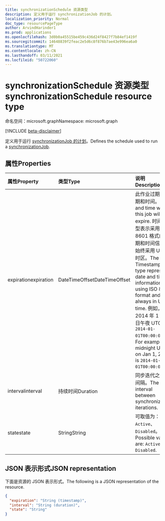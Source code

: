```yaml
---
title: synchronizationSchedule 资源类型
description: 定义用于运行 synchronizationJob 的计划。
localization_priority: Normal
doc_type: resourcePageType
author: ArvindHarinder1
ms.prod: applications
ms.openlocfilehash: 3d0b0a45515be459c436d24f8427f7b84ef1419f
ms.sourcegitcommit: 14648839f2feac2e5d6c8f876b7ae43e996ea6a0
ms.translationtype: MT
ms.contentlocale: zh-CN
ms.lasthandoff: 03/11/2021
ms.locfileid: "50722060"
---
```

# <a name="synchronizationschedule-resource-type"></a><span data-ttu-id="16486-103">synchronizationSchedule 资源类型</span><span class="sxs-lookup"><span data-stu-id="16486-103">synchronizationSchedule resource type</span></span>

<span data-ttu-id="16486-104">命名空间：microsoft.graph</span><span class="sxs-lookup"><span data-stu-id="16486-104">Namespace: microsoft.graph</span></span>

[!INCLUDE [beta-disclaimer](../../includes/beta-disclaimer.md)]

<span data-ttu-id="16486-105">定义用于运行 [synchronizationJob 的计划](synchronization-synchronizationjob.md)。</span><span class="sxs-lookup"><span data-stu-id="16486-105">Defines the schedule used to run a [synchronizationJob](synchronization-synchronizationjob.md).</span></span>

## <a name="properties"></a><span data-ttu-id="16486-106">属性</span><span class="sxs-lookup"><span data-stu-id="16486-106">Properties</span></span>
| <span data-ttu-id="16486-107">属性</span><span class="sxs-lookup"><span data-stu-id="16486-107">Property</span></span>     | <span data-ttu-id="16486-108">类型</span><span class="sxs-lookup"><span data-stu-id="16486-108">Type</span></span>   |<span data-ttu-id="16486-109">说明</span><span class="sxs-lookup"><span data-stu-id="16486-109">Description</span></span>|
|:---------------|:--------|:----------|
|<span data-ttu-id="16486-110">expiration</span><span class="sxs-lookup"><span data-stu-id="16486-110">expiration</span></span>|<span data-ttu-id="16486-111">DateTimeOffset</span><span class="sxs-lookup"><span data-stu-id="16486-111">DateTimeOffset</span></span>|<span data-ttu-id="16486-112">此作业过期的日期和时间。</span><span class="sxs-lookup"><span data-stu-id="16486-112">Date and time when this job will expire.</span></span> <span data-ttu-id="16486-113">时间戳类型表示采用 ISO 8601 格式的日期和时间信息，始终采用 UTC 时区。</span><span class="sxs-lookup"><span data-stu-id="16486-113">The Timestamp type represents date and time information using ISO 8601 format and is always in UTC time.</span></span> <span data-ttu-id="16486-114">例如，2014 年 1 月 1 日午夜 UTC 为 `2014-01-01T00:00:00Z`。</span><span class="sxs-lookup"><span data-stu-id="16486-114">For example, midnight UTC on Jan 1, 2014 is `2014-01-01T00:00:00Z`.</span></span>|
|<span data-ttu-id="16486-115">interval</span><span class="sxs-lookup"><span data-stu-id="16486-115">interval</span></span>|<span data-ttu-id="16486-116">持续时间</span><span class="sxs-lookup"><span data-stu-id="16486-116">Duration</span></span>|<span data-ttu-id="16486-117">同步迭代之间的间隔。</span><span class="sxs-lookup"><span data-stu-id="16486-117">The interval between synchronization iterations.</span></span>|
|<span data-ttu-id="16486-118">state</span><span class="sxs-lookup"><span data-stu-id="16486-118">state</span></span>|<span data-ttu-id="16486-119">String</span><span class="sxs-lookup"><span data-stu-id="16486-119">String</span></span>| <span data-ttu-id="16486-120">可取值为：`Active`、`Disabled`。</span><span class="sxs-lookup"><span data-stu-id="16486-120">Possible values are: `Active`, `Disabled`.</span></span>|

## <a name="json-representation"></a><span data-ttu-id="16486-121">JSON 表示形式</span><span class="sxs-lookup"><span data-stu-id="16486-121">JSON representation</span></span>

<span data-ttu-id="16486-122">下面是资源的 JSON 表示形式。</span><span class="sxs-lookup"><span data-stu-id="16486-122">The following is a JSON representation of the resource.</span></span>

<!-- {
  "blockType": "resource",
  "optionalProperties": [

  ],
  "@odata.type": "microsoft.graph.synchronizationSchedule"
}-->

```json
{
  "expiration": "String (timestamp)",
  "interval": "String (duration)",
  "state": "String"
}

```

<!-- uuid: 8fcb5dbc-d5aa-4681-8e31-b001d5168d79
2015-10-25 14:57:30 UTC -->
<!--
{
  "type": "#page.annotation",
  "description": "synchronizationSchedule resource",
  "keywords": "",
  "section": "documentation",
  "tocPath": "",
  "suppressions": []
}
-->


